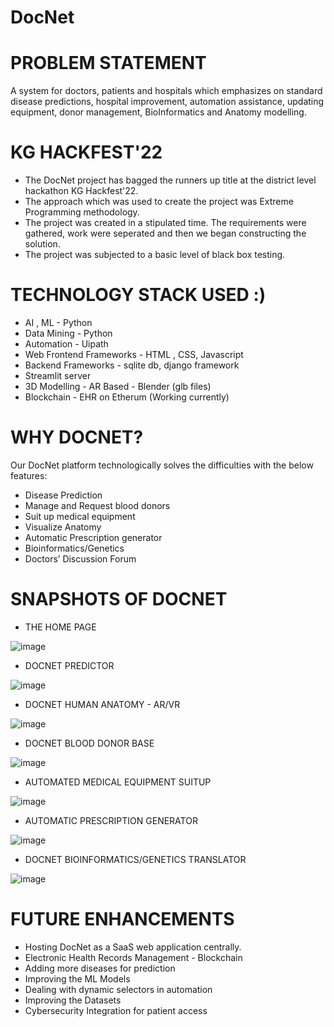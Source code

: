 # DocNet

# PROBLEM STATEMENT
A system for doctors, patients and hospitals which emphasizes on standard disease predictions, hospital improvement, automation assistance, updating equipment, donor management, BioInformatics and Anatomy modelling.

# KG HACKFEST'22
* The DocNet project has bagged the runners up title at the district level hackathon KG Hackfest'22.
* The approach which was used to create the project was Extreme Programming methodology. 
* The project was created in a stipulated time. The requirements were gathered, work were seperated and then we began constructing the solution. 
* The project was subjected to a basic level of black box testing.

# TECHNOLOGY STACK USED :)
* AI , ML - Python 
* Data Mining - Python
* Automation - Uipath
* Web Frontend Frameworks - HTML , CSS, Javascript
* Backend Frameworks - sqlite db, django framework
* Streamlit server 
* 3D Modelling - AR Based - Blender (glb files)
* Blockchain - EHR on Etherum (Working currently)


# WHY DOCNET? 
Our DocNet platform technologically solves the difficulties with the below features:
* Disease Prediction
* Manage and Request blood donors
* Suit up medical equipment
* Visualize Anatomy
* Automatic Prescription generator
* Bioinformatics/Genetics
* Doctors’ Discussion Forum

# SNAPSHOTS OF DOCNET

* THE HOME PAGE 

![image](https://user-images.githubusercontent.com/69035013/204556050-5b17be3f-af10-4e04-a469-32090d31e0c9.png)

* DOCNET PREDICTOR

![image](https://user-images.githubusercontent.com/69035013/204556281-4245c044-2d7e-4630-822a-6185506f15ba.png)

* DOCNET HUMAN ANATOMY - AR/VR

![image](https://user-images.githubusercontent.com/69035013/204556504-54f0c026-5588-4bb1-8d98-6826257f2351.png)

* DOCNET BLOOD DONOR BASE

![image](https://user-images.githubusercontent.com/69035013/204556709-0ac7b0f0-66f0-4fbd-a23a-884d52a141e7.png)

* AUTOMATED MEDICAL EQUIPMENT SUITUP

![image](https://user-images.githubusercontent.com/69035013/204556929-e46f5a5f-5858-414e-87b3-c0c2eb777b6b.png)

* AUTOMATIC PRESCRIPTION GENERATOR 

![image](https://user-images.githubusercontent.com/69035013/204557177-8e9237aa-cb96-437f-81ff-3d2b7f36084b.png)

* DOCNET BIOINFORMATICS/GENETICS TRANSLATOR 

![image](https://user-images.githubusercontent.com/69035013/204557523-37630343-5202-4e36-94e4-95356c2d7823.png)


# FUTURE ENHANCEMENTS

* Hosting DocNet as a SaaS web application centrally.
* Electronic Health Records Management - Blockchain
* Adding more diseases for prediction
* Improving the ML Models
* Dealing with dynamic selectors in automation
* Improving the Datasets
* Cybersecurity Integration for patient access

